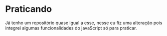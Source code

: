 # Praticando
Já tenho um repositório quase igual a esse, nesse eu fiz uma alteração pois integrei algumas funcionalidades do javaScript só para praticar. 
